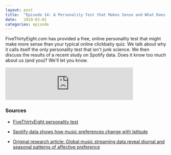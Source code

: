 ```yaml
---
layout: post
title:  "Episode 14: A Personality Test that Makes Sense and What Does Spotify Know?"
date:   2019-03-01
categories: episode
---
```


FiveThirtyEight.com has provided a free, online personality test that might make more sense than your typical online clickbaity quiz. We talk about why it calls itself the only personality test that isn't junk science. We then discuss the results of a recent study on Spotify data. Does it know too much about us (and you)? We'll let you know. 

<iframe src="https://anchor.fm/databytes/embed/episodes/Episode-14-A-Personality-Test-that-Makes-Sense-and-What-Does-Spotify-Know-e33j9j" height="102px" width="400px" frameborder="0" scrolling="no"></iframe>

### Sources

* [FiveThirtyEight personality test](https://projects.fivethirtyeight.com/personality-quiz/)

* [Spotify data shows how music preferences change with latitude](https://arstechnica.com/science/2019/01/spotify-data-shows-how-music-preferences-change-with-latitude/#p3)

* [Original research article: Global music streaming data reveal diurnal and seasonal patterns of affective preference](https://www.nature.com/articles/s41562-018-0508-z)